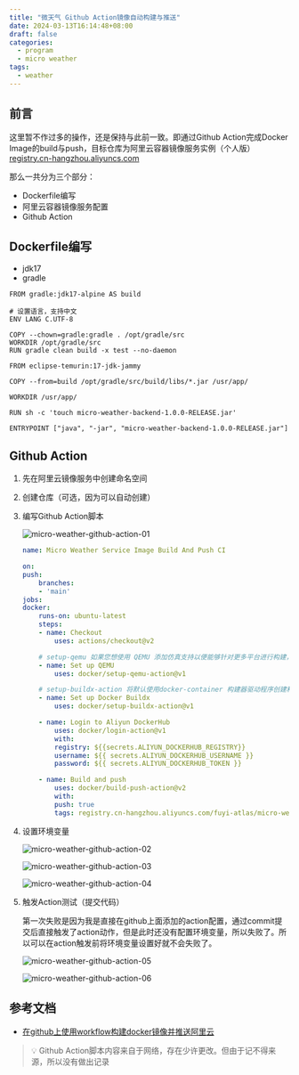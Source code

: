 ```yaml
---
title: "微天气 Github Action镜像自动构建与推送"
date: 2024-03-13T16:14:48+08:00
draft: false
categories: 
  - program
  - micro weather
tags: 
  - weather
---
```


## 前言

这里暂不作过多的操作，还是保持与此前一致。即通过Github Action完成Docker Image的build与push，目标仓库为阿里云容器镜像服务实例（个人版）[registry.cn-hangzhou.aliyuncs.com](http://registry.cn-hangzhou.aliyuncs.com/)

那么一共分为三个部分：

- Dockerfile编写
- 阿里云容器镜像服务配置
- Github Action

## Dockerfile编写

- jdk17
- gradle

```Docker
FROM gradle:jdk17-alpine AS build

# 设置语言，支持中文
ENV LANG C.UTF-8

COPY --chown=gradle:gradle . /opt/gradle/src
WORKDIR /opt/gradle/src
RUN gradle clean build -x test --no-daemon

FROM eclipse-temurin:17-jdk-jammy

COPY --from=build /opt/gradle/src/build/libs/*.jar /usr/app/

WORKDIR /usr/app/

RUN sh -c 'touch micro-weather-backend-1.0.0-RELEASE.jar'

ENTRYPOINT ["java", "-jar", "micro-weather-backend-1.0.0-RELEASE.jar"]
```

## Github Action

1. 先在阿里云镜像服务中创建命名空间
2. 创建仓库（可选，因为可以自动创建）
3. 编写Github Action脚本

    ![micro-weather-github-action-01](https://zhou-fuyi.github.io/picx-images-hosting/micro-weather-github-action-01.26l8bax46i.webp)

    ```yml
    name: Micro Weather Service Image Build And Push CI

    on:
    push:
        branches:
        - 'main'
    jobs:
    docker:
        runs-on: ubuntu-latest
        steps:
        - name: Checkout
            uses: actions/checkout@v2

        # setup-qemu 如果您想使用 QEMU 添加仿真支持以便能够针对更多平台进行构建，则 action 会很有用
        - name: Set up QEMU
            uses: docker/setup-qemu-action@v1

        # setup-buildx-action 将默认使用docker-container 构建器驱动程序创建和引导构建器。非必需
        - name: Set up Docker Buildx
            uses: docker/setup-buildx-action@v1

        - name: Login to Aliyun DockerHub
            uses: docker/login-action@v1
            with:
            registry: ${{secrets.ALIYUN_DOCKERHUB_REGISTRY}}
            username: ${{ secrets.ALIYUN_DOCKERHUB_USERNAME }}
            password: ${{ secrets.ALIYUN_DOCKERHUB_TOKEN }}

        - name: Build and push
            uses: docker/build-push-action@v2
            with:
            push: true
            tags: registry.cn-hangzhou.aliyuncs.com/fuyi-atlas/micro-weather:latest
    ```
4. 设置环境变量

    ![micro-weather-github-action-02](https://zhou-fuyi.github.io/picx-images-hosting/micro-weather-github-action-02.2kro268ge8.webp)

    ![micro-weather-github-action-03](https://zhou-fuyi.github.io/picx-images-hosting/micro-weather-github-action-03.45fn91khq.webp)

    ![micro-weather-github-action-04](https://zhou-fuyi.github.io/picx-images-hosting/micro-weather-github-action-04.wib4zi67x.webp)

5. 触发Action测试（提交代码）
    
    第一次失败是因为我是直接在github上面添加的action配置，通过commit提交后直接触发了action动作，但是此时还没有配置环境变量，所以失败了。所以可以在action触发前将环境变量设置好就不会失败了。

    ![micro-weather-github-action-05](https://zhou-fuyi.github.io/picx-images-hosting/micro-weather-github-action-05.8z69xrqcxn.webp)

    ![micro-weather-github-action-06](https://zhou-fuyi.github.io/picx-images-hosting/micro-weather-github-action-06.92pvvhjfne.webp)

## 参考文档

- [在github上使用workflow构建docker镜像并推送阿里云](https://blog.kdyzm.cn/post/73)

> 💡 Github Action脚本内容来自于网络，存在少许更改。但由于记不得来源，所以没有做出记录